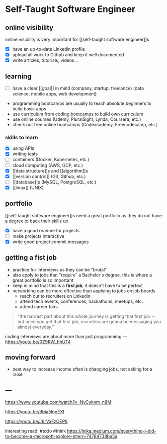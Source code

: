 # Self-Taught Software Engineer

## online visibility

online visibility is very important for [[self-taught software engineer]]s

- [x] have an up-to-date Linkedin profile
- [x] upload all work to Github and keep it well documented
- [x] write articles, tutorials, videos...

## learning

- [ ] have a clear [[goal]] in mind (company, startup, freelance) (data science, mobile apps, web development)
- programming bootcamps are usually to teach absolute beginners to build basic apps
- use curriculum from coding bootcamps to build own curriculum
- use online courses (Udemy, PluralSight, Lynda, Coursera, etc.)
- check out free online bootcamps (Codeacademy, Freecodecamp, etc.)

### skills to learn

- [x] using APIs
- [x] writing tests
- [ ] containers (Docker, Kubernetes, etc.)
- [ ] cloud computing (AWS, GCP, etc.)
- [x] [[data structure]]s and [[algorithm]]s
- [x] [[version control]] (Git, Github, etc.)
- [ ] [[database]]s (MySQL, PostgreSQL, etc.)
- [x] [[linux]] (UNIX)

## portfolio

[[self-taught software engineer]]s need a great portfolio as they do not have a degree to back their skills up

- [x] have a good readme for projects
- [ ] make projects interactive
- [x] write good project commit messages

## getting a fist job

- practice for interviews as they can be "brutal"
- also apply to jobs that "require" a Bachelor's degree. this is where a great portfolio is so important
- keep in mind that this is a **first job**; it doesn't have to be perfect
- networking can be more effective than applying to jobs on job boards
  - reach out to recruiters on Linkedin
  - attend tech events, conferences, hackathons, meetups, etc.
  - attend career fairs

> "the hardest part about this whole journey is getting that first job -- but once you get that first job, recruiters are gonna be messaging you almost everyday."

coding interviews are about more than just programming &mdash; <https://youtu.be/0Z9RW_hhUT4>

## moving forward

- best way to increase income often is changing jobs, not asking for a raise

## &mdash;

<https://www.youtube.com/watch?v=NyCyknm_n8M>

<https://youtu.be/dbia5lqgEXI>

<https://youtu.be/J6rVaFzOEP8>

interesting read: #todo #think <https://inika.medium.com/everything-i-did-to-become-a-microsoft-explore-intern-74784738ba5a>
